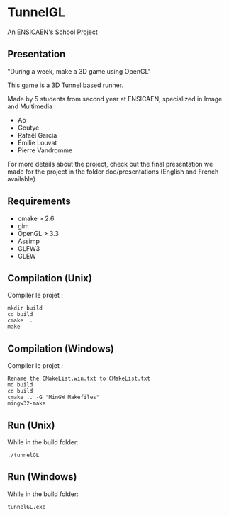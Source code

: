 TunnelGL
========

An ENSICAEN's School Project

Presentation
------------

"During a week, make a 3D game using OpenGL"

This game is a 3D Tunnel based runner.

Made by 5 students from second year at ENSICAEN, specialized in Image and Multimedia :
- Ao
- Goutye
- Rafaël Garcia
- Émilie Louvat
- Pierre Vandromme

For more details about the project, check out the final presentation we made for the project
in the folder doc/presentations (English and French available)

Requirements
------------

- cmake > 2.6
- glm
- OpenGL > 3.3
- Assimp
- GLFW3
- GLEW

Compilation (Unix)
-----------

Compiler le projet :

	mkdir build
	cd build
	cmake ..
	make

Compilation (Windows)
-----------

Compiler le projet :

	Rename the CMakeList.win.txt to CMakeList.txt
	md build
	cd build
	cmake .. -G "MinGW Makefiles"
	mingw32-make

Run (Unix)
-----------

While in the build folder:

	./tunnelGL

Run (Windows)
-----------

While in the build folder:
	
	tunnelGL.exe